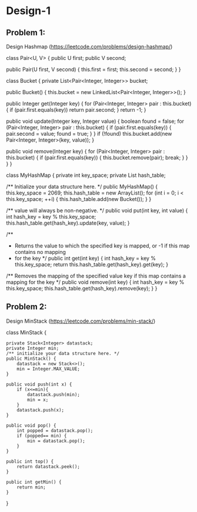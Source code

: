 # Design-1

## Problem 1:
Design Hashmap (https://leetcode.com/problems/design-hashmap/)

class Pair<U, V> {
  public U first;
  public V second;

  public Pair(U first, V second) {
    this.first = first;
    this.second = second;
  }
}


class Bucket {
  private List<Pair<Integer, Integer>> bucket;

  public Bucket() {
    this.bucket = new LinkedList<Pair<Integer, Integer>>();
  }

  public Integer get(Integer key) {
    for (Pair<Integer, Integer> pair : this.bucket) {
      if (pair.first.equals(key))
        return pair.second;
    }
    return -1;
  }

  public void update(Integer key, Integer value) {
    boolean found = false;
    for (Pair<Integer, Integer> pair : this.bucket) {
      if (pair.first.equals(key)) {
        pair.second = value;
        found = true;
      }
    }
    if (!found)
      this.bucket.add(new Pair<Integer, Integer>(key, value));
  }

  public void remove(Integer key) {
    for (Pair<Integer, Integer> pair : this.bucket) {
      if (pair.first.equals(key)) {
        this.bucket.remove(pair);
        break;
      }
    }
  }
}

class MyHashMap {
  private int key_space;
  private List<Bucket> hash_table;

  /** Initialize your data structure here. */
  public MyHashMap() {
    this.key_space = 2069;
    this.hash_table = new ArrayList<Bucket>();
    for (int i = 0; i < this.key_space; ++i) {
      this.hash_table.add(new Bucket());
    }
  }

  /** value will always be non-negative. */
  public void put(int key, int value) {
    int hash_key = key % this.key_space;
    this.hash_table.get(hash_key).update(key, value);
  }

  /**
   * Returns the value to which the specified key is mapped, or -1 if this map contains no mapping
   * for the key
   */
  public int get(int key) {
    int hash_key = key % this.key_space;
    return this.hash_table.get(hash_key).get(key);
  }

  /** Removes the mapping of the specified value key if this map contains a mapping for the key */
  public void remove(int key) {
    int hash_key = key % this.key_space;
    this.hash_table.get(hash_key).remove(key);
  }
}




## Problem 2:
Design MinStack (https://leetcode.com/problems/min-stack/)

class MinStack {

    private Stack<Integer> datastack;
    private Integer min;
    /** initialize your data structure here. */
    public MinStack() {
        datastack = new Stack<>();
        min = Integer.MAX_VALUE;
    }
    
    public void push(int x) {
        if (x<=min){
            datastack.push(min);
            min = x;
        }
        datastack.push(x);
    }
    
    public void pop() {
        int popped = datastack.pop();
        if (popped== min) {
            min = datastack.pop();
        }
    }
    
    public int top() {
        return datastack.peek();
    }
    
    public int getMin() {
        return min;
    }
}



